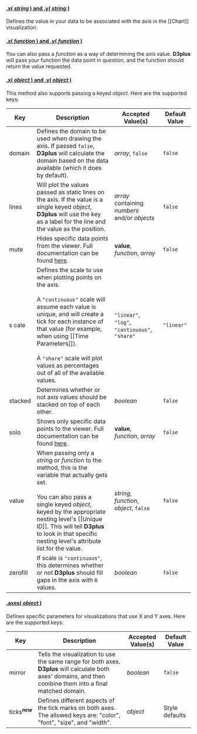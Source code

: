 #### <a name="string" href="#wiki-string">.x( *string* ) and .y( *string* )</a>

Defines the value in your data to be associated with the axis in the [[Chart]] visualization.

#### <a name="function" href="#wiki-function">.x( *function* ) and .y( *function* )</a>

You can also pass a *function* as a way of determining the axis value. **D3plus** will pass your function the data point in question, and the function should return the value requested.

#### <a name="object" href="#wiki-object">.x( *object* ) and .y( *object* )</a>

This method also supports passing a keyed *object*. Here are the supported keys:

| Key | Description | Accepted Value(s) | Default Value |
|---|---|---|---|
| domain | Defines the domain to be used when drawing the axis. If passed ```false```, **D3plus** will calculate the domain based on the data available (which it does by default). | *array*, ```false``` | ```false``` |
| lines | Will plot the values passed as static lines on the axis. If the value is a single keyed *object*, **D3plus** will use the key as a label for the line and the value as the position. | *array* containing *numbers* and/or *objects* | ```false``` |
| mute | Hides specific data points from the viewer. Full documentation can be found [here](Filtering-Data#mute). | **value**, *function*, *array* | ```false``` |
|s cale | Defines the scale to use when plotting points on the axis. <br><br> A ```"continuous"``` scale will assume each value is unique, and will create a tick for each instance of that value (for example, when using [[Time Parameters]]). <br><br> A ```"share"``` scale will plot values as percentages out of all of the available values. | ```"linear"```, ```"log"```, ```"continuous"```, ```"share"``` | ```"linear"``` |
| stacked | Determines whether or not axis values should be stacked on top of each other. | *boolean* | ```false``` |
| solo | Shows only specific data points to the viewer. Full documentation can be found [here](Filtering-Data#solo).|**value**, *function*, *array* | ```false``` |
| value | When passing only a *string* or *function* to the method, this is the variable that actually gets set. <br><br> You can also pass a single keyed *object*, keyed by the appropriate nesting level's [[Unique ID]]. This will tell **D3plus** to look in that specific nesting level's attribute list for the value.  | *string*, *function*, *object*, ```false``` | ```false``` |
| zerofill | If scale is ```"continuous"```, this determines whether or not **D3plus** should fill gaps in the axis with ```0``` values. | *boolean* | ```false``` |

#### <a name="axes" href="#wiki-axes">.axes( *object* )</a>

Defines specific parameters for visualizations that use X and Y axes. Here are the supported keys:

| Key | Description | Accepted Value(s) | Default Value |
|---|---|---|---|
| mirror | Tells the visualization to use the same range for both axes. **D3plus** will calculate both axes' domains, and then combine them into a final matched domain. | *boolean* | ```false``` |
| ticks<sup>***new***</sup> | Defines different aspects of the tick marks on both axes. The allowed keys are: "color", "font", "size", and "width". | *object* | Style defaults |
